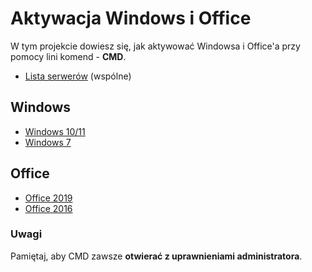 # Aktywacja Windows i Office
W tym projekcie dowiesz się, jak aktywować Windowsa i Office'a przy pomocy lini komend - **CMD**.

* [Lista serwerów](servers.md) (wspólne)
## Windows
* [Windows 10/11](windows/windows1011.md)
* [Windows 7](windows/windows7.md)
## Office
* [Office 2019](office/2019/a.md)
* [Office 2016](office/2016/a.md)
### Uwagi
Pamiętaj, aby CMD zawsze **otwierać z uprawnieniami administratora**.
